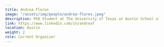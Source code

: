 ```yaml
---
title: Andrea Flores
image: "/assets/img/people/andrea-flores.jpeg"
description: PhD Student at The University of Texas at Austin School of Information
link: https://www.linkedin.com/in/andreaf
location: Austin
weight: 2
role: Current Organizer
---
```

